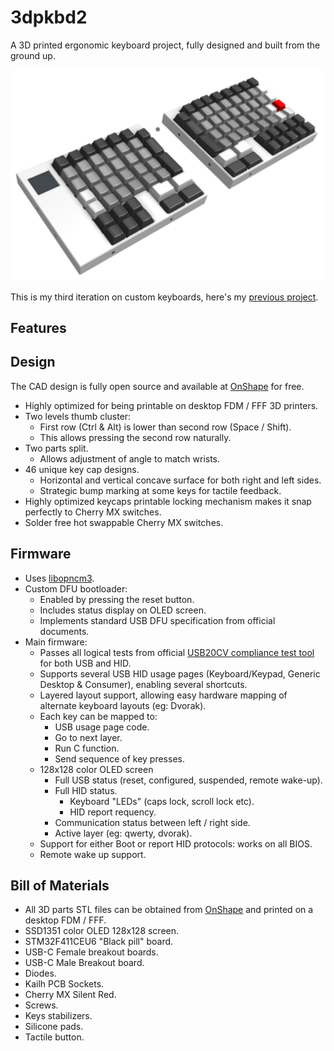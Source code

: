 # 3dpkbd2

A 3D printed ergonomic keyboard project, fully designed and built from the ground up.

![](https://github.com/fornellas/3dpkbd2/raw/master/doc/images/render.png)

This is my third iteration on custom keyboards, here's my [previous project](https://fornellas.github.io/3d_printed_keyboard/).

## Features

## Design

The CAD design is fully open source and available at [OnShape](https://cad.onshape.com/documents/aac63e7135d7da5735b99a17/w/f43890cccdca58cca591f396/e/c1a5989178408103fe3ff512) for free.

- Highly optimized for being printable on desktop FDM / FFF 3D printers.
- Two levels thumb cluster:
  - First row (Ctrl & Alt) is lower than second row (Space / Shift).
  - This allows pressing the second row naturally.
- Two parts split.
  - Allows adjustment of angle to match wrists.
- 46 unique key cap designs.
  - Horizontal and vertical concave surface for both right and left sides.
  - Strategic bump marking at some keys for tactile feedback.
- Highly optimized keycaps printable locking mechanism makes it snap perfectly to Cherry MX switches.
- Solder free hot swappable Cherry MX switches.

## Firmware

- Uses [libopncm3](http://libopencm3.org/).
- Custom DFU bootloader:
  - Enabled by pressing the reset button.
  - Includes status display on OLED screen.
  - Implements standard USB DFU specification from official documents.
- Main firmware:
  - Passes all logical tests from official [USB20CV compliance test tool](https://www.usb.org/usb2tools) for both USB and HID.
  - Supports several USB HID usage pages (Keyboard/Keypad, Generic Desktop & Consumer), enabling several shortcuts.
  - Layered layout support, allowing easy hardware mapping of alternate keyboard layouts (eg: Dvorak).
  - Each key can be mapped to:
    - USB usage page code.
    - Go to next layer.
    - Run C function.
    - Send sequence of key presses.
  - 128x128 color OLED screen
    - Full USB status (reset, configured, suspended, remote wake-up).
    - Full HID status.
      - Keyboard "LEDs" (caps lock, scroll lock etc).
      - HID report requency.
    - Communication status between left / right side.
    - Active layer (eg: qwerty, dvorak).
  - Support for either Boot or report HID protocols: works on all BIOS.
  - Remote wake up support.

## Bill of Materials

- All 3D parts STL files can be obtained from [OnShape](https://cad.onshape.com/documents/aac63e7135d7da5735b99a17/w/f43890cccdca58cca591f396/e/c1a5989178408103fe3ff512) and printed on a desktop FDM / FFF.
- SSD1351 color OLED 128x128 screen.
- STM32F411CEU6 "Black pill" board.
- USB-C Female breakout boards.
- USB-C Male Breakout board.
- Diodes.
- Kailh PCB Sockets.
- Cherry MX Silent Red.
- Screws.
- Keys stabilizers.
- Silicone pads.
- Tactile button.
